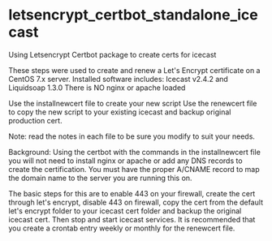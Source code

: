 # letsencrypt_certbot_standalone_icecast
Using Letsencrypt Certbot package to create certs for icecast

These steps were used to create and renew a Let's Encrypt certificate on a CentOS 7.x server.
Installed software includes: Icecast v2.4.2 and Liquidsoap 1.3.0
There is NO nginx or apache loaded


Use the installnewcert file to create your new script
Use the renewcert file to copy the new script to your existing icecast and backup original production cert.

Note: read the notes in each file to be sure you modify to suit your needs.



Background: Using the certbot with the commands in the installnewcert file you will not need to install nginx or apache or add any DNS records to create the certification.  You must have the proper A/CNAME record to map the domain name to the server you are running this on.

The basic steps for this are to enable 443 on your firewall, create the cert through let's encrypt, disable 443 on firewall, copy the cert from the default let's encrypt folder to your icecast cert folder and backup the original icecast cert.  Then stop and start icecast services.  It is recommended that you create a crontab entry weekly or monthly for the renewcert file.
